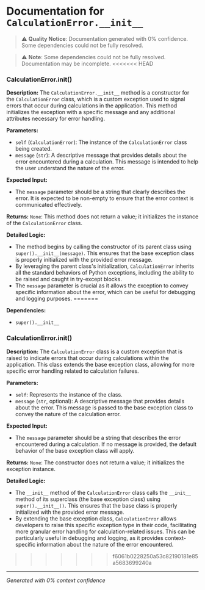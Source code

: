 # Documentation for `CalculationError.__init__`

> ⚠️ **Quality Notice**: Documentation generated with 0% confidence. Some dependencies could not be fully resolved.


> ⚠️ **Note**: Some dependencies could not be fully resolved. Documentation may be incomplete.
<<<<<<< HEAD
### CalculationError.__init__()

**Description:**
The `CalculationError.__init__` method is a constructor for the `CalculationError` class, which is a custom exception used to signal errors that occur during calculations in the application. This method initializes the exception with a specific message and any additional attributes necessary for error handling.

**Parameters:**
- `self` (`CalculationError`): The instance of the `CalculationError` class being created.
- `message` (`str`): A descriptive message that provides details about the error encountered during a calculation. This message is intended to help the user understand the nature of the error.

**Expected Input:**
- The `message` parameter should be a string that clearly describes the error. It is expected to be non-empty to ensure that the error context is communicated effectively.

**Returns:**
`None`: This method does not return a value; it initializes the instance of the `CalculationError` class.

**Detailed Logic:**
- The method begins by calling the constructor of its parent class using `super().__init__(message)`. This ensures that the base exception class is properly initialized with the provided error message.
- By leveraging the parent class's initialization, `CalculationError` inherits all the standard behaviors of Python exceptions, including the ability to be raised and caught in try-except blocks.
- The `message` parameter is crucial as it allows the exception to convey specific information about the error, which can be useful for debugging and logging purposes.
=======

**Dependencies:**
- `super().__init__`
### CalculationError.__init__()

**Description:**
The `CalculationError` class is a custom exception that is raised to indicate errors that occur during calculations within the application. This class extends the base exception class, allowing for more specific error handling related to calculation failures.

**Parameters:**
- `self`: Represents the instance of the class.
- `message` (`str`, optional): A descriptive message that provides details about the error. This message is passed to the base exception class to convey the nature of the calculation error.

**Expected Input:**
- The `message` parameter should be a string that describes the error encountered during a calculation. If no message is provided, the default behavior of the base exception class will apply.

**Returns:**
`None`: The constructor does not return a value; it initializes the exception instance.

**Detailed Logic:**
- The `__init__` method of the `CalculationError` class calls the `__init__` method of its superclass (the base exception class) using `super().__init__()`. This ensures that the base class is properly initialized with the provided error message.
- By extending the base exception class, `CalculationError` allows developers to raise this specific exception type in their code, facilitating more granular error handling for calculation-related issues. This can be particularly useful in debugging and logging, as it provides context-specific information about the nature of the error encountered.
>>>>>>> f6061b0228250a53c82190181e85a5683699240a

---
*Generated with 0% context confidence*
